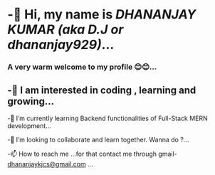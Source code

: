# -👋 Hi, my name is _DHANANJAY KUMAR (aka D.J or dhananjay929)_... 
### A very warm welcome to my profile 😊😊...
## -👀 I am interested in **coding , learning and growing**...
-🌱 I’m currently learning Backend functionalities of Full-Stack MERN development...

-💞️ I’m looking to collaborate and learn together. Wanna do ?...

-📫 How to reach me ...for that contact me through gmail- dhananjaykjcs@gmail.com ...



<!---
dhananjay929/dhananjay929 is a ✨ special ✨ repository because its `README.md` (this file) appears on your GitHub profile.
You can click the Preview link to take a look at your changes.
--->
